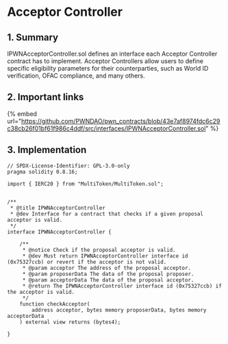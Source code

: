 # Acceptor Controller

## 1. Summary

IPWNAcceptorController.sol defines an interface each Acceptor Controller contract has to implement. Acceptor Controllers allow users to define specific eligibility parameters for their counterparties, such as World ID verification, OFAC compliance, and many others.

## 2. Important links

{% embed url="https://github.com/PWNDAO/pwn_contracts/blob/43e7af8974fdc6c29c38cb26f01bf61f986c4ddf/src/interfaces/IPWNAcceptorController.sol" %}

## 3. Implementation

```solidity
// SPDX-License-Identifier: GPL-3.0-only
pragma solidity 0.8.16;

import { IERC20 } from "MultiToken/MultiToken.sol";


/**
 * @title IPWNAcceptorController
 * @dev Interface for a contract that checks if a given proposal acceptor is valid.
 */
interface IPWNAcceptorController {

    /**
     * @notice Check if the proposal acceptor is valid.
     * @dev Must return IPWNAcceptorController interface id (0x75327ccb) or revert if the acceptor is not valid.
     * @param acceptor The address of the proposal acceptor.
     * @param proposerData The data of the proposal proposer.
     * @param acceptorData The data of the proposal acceptor.
     * @return The IPWNAcceptorController interface id (0x75327ccb) if the acceptor is valid.
     */
    function checkAcceptor(
        address acceptor, bytes memory proposerData, bytes memory acceptorData
    ) external view returns (bytes4);

}
```

